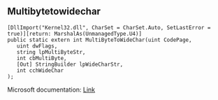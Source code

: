 ## Multibytetowidechar

```
[DllImport("Kernel32.dll", CharSet = CharSet.Auto, SetLastError = true)][return: MarshalAs(UnmanagedType.U4)]
public static extern int MultiByteToWideChar(uint CodePage,
   uint dwFlags,
   string lpMultiByteStr,
   int cbMultiByte,
   [Out] StringBuilder lpWideCharStr,
   int cchWideChar
);
```

Microsoft documentation: [Link](https://docs.microsoft.com/en-us/windows/win32/api/stringapiset/nf-stringapiset-multibytetowidechar)
